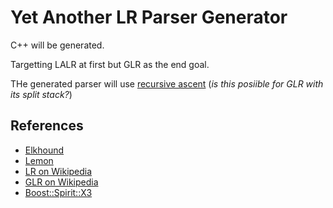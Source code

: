 # Yet Another LR Parser Generator

C++ will be generated.

Targetting LALR at first but GLR as the end goal.

THe generated parser will use [recursive ascent](https://en.wikipedia.org/wiki/Recursive_ascent_parser) (_is this posiible for GLR with its split stack?_)

## References
- [Elkhound](http://scottmcpeak.com/elkhound/sources/elkhound/index.html)
- [Lemon](http://www.hwaci.com/sw/lemon/)
- [LR on Wikipedia](https://en.wikipedia.org/wiki/LR_parser)
- [GLR on Wikipedia](https://en.wikipedia.org/wiki/GLR_parser)
- [Boost::Spirit::X3](https://www.boost.org/doc/libs/develop/libs/spirit/doc/x3/html/index.html)
